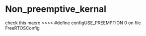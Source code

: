 # Non_preemptive_kernal
check this macro >>>>      #define configUSE_PREEMPTION            0
on file FreeRTOSConfig
